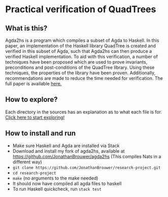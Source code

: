 # Practical verification of QuadTrees

## What is this?
Agda2hs is a program which compiles a subset of Agda to Haskell. In this paper, an implementation of the Haskell library QuadTree is created and verified in this subset of Agda, such that Agda2hs can then produce a verified Haskell implementation. To aid with this verification, a number of techniques have been proposed which are used to prove invariants, preconditions and post-conditions of the QuadTree library. Using these techniques, the properties of the library have been proven. Additionally, recommendations are made to reduce the time needed for verification.
The full paper is available [here.](https://github.com/JonathanBrouwer/research-project/blob/master/paper/research_paper.pdf)

## How to explore?
Each directory in the sources has an explanation as to what each file is for.
[Click here to start exploring!](https://github.com/JonathanBrouwer/research-project/tree/master/src/Data)

## How to install and run
- Make sure Haskell and Agda are installed via Stack
- Download and install my fork of agda2hs, available at https://github.com/JonathanBrouwer/agda2hs (This compiles Nats in a different way)
- `git clone https://github.com/JonathanBrouwer/research-project.git`
- `cd research-project`
- `make` (no arguments to the make needed)
- It should now have compiled all agda files to haskell
- To run Haskell quickcheck, run `stack test` 